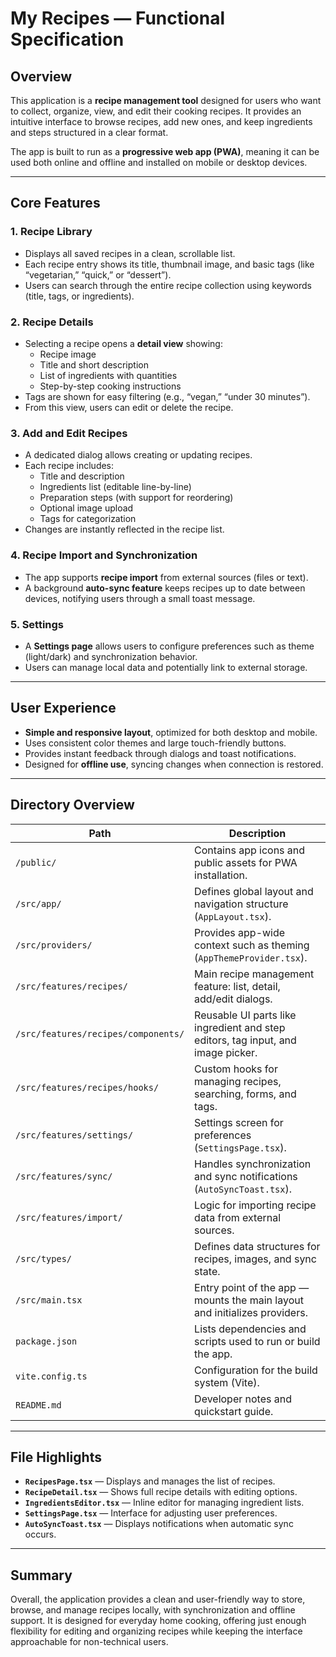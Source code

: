 # My Recipes — Functional Specification

## Overview
This application is a **recipe management tool** designed for users who want to collect, organize, view, and edit their cooking recipes. It provides an intuitive interface to browse recipes, add new ones, and keep ingredients and steps structured in a clear format.  

The app is built to run as a **progressive web app (PWA)**, meaning it can be used both online and offline and installed on mobile or desktop devices.

---

## Core Features

### 1. Recipe Library
- Displays all saved recipes in a clean, scrollable list.
- Each recipe entry shows its title, thumbnail image, and basic tags (like “vegetarian,” “quick,” or “dessert”).
- Users can search through the entire recipe collection using keywords (title, tags, or ingredients).

### 2. Recipe Details
- Selecting a recipe opens a **detail view** showing:
  - Recipe image
  - Title and short description
  - List of ingredients with quantities
  - Step-by-step cooking instructions
- Tags are shown for easy filtering (e.g., “vegan,” “under 30 minutes”).
- From this view, users can edit or delete the recipe.

### 3. Add and Edit Recipes
- A dedicated dialog allows creating or updating recipes.
- Each recipe includes:
  - Title and description
  - Ingredients list (editable line-by-line)
  - Preparation steps (with support for reordering)
  - Optional image upload
  - Tags for categorization
- Changes are instantly reflected in the recipe list.

### 4. Recipe Import and Synchronization
- The app supports **recipe import** from external sources (files or text).
- A background **auto-sync feature** keeps recipes up to date between devices, notifying users through a small toast message.

### 5. Settings
- A **Settings page** allows users to configure preferences such as theme (light/dark) and synchronization behavior.
- Users can manage local data and potentially link to external storage.

---

## User Experience
- **Simple and responsive layout**, optimized for both desktop and mobile.
- Uses consistent color themes and large touch-friendly buttons.
- Provides instant feedback through dialogs and toast notifications.
- Designed for **offline use**, syncing changes when connection is restored.

---

## Directory Overview

| Path | Description |
|------|--------------|
| `/public/` | Contains app icons and public assets for PWA installation. |
| `/src/app/` | Defines global layout and navigation structure (`AppLayout.tsx`). |
| `/src/providers/` | Provides app-wide context such as theming (`AppThemeProvider.tsx`). |
| `/src/features/recipes/` | Main recipe management feature: list, detail, add/edit dialogs. |
| `/src/features/recipes/components/` | Reusable UI parts like ingredient and step editors, tag input, and image picker. |
| `/src/features/recipes/hooks/` | Custom hooks for managing recipes, searching, forms, and tags. |
| `/src/features/settings/` | Settings screen for preferences (`SettingsPage.tsx`). |
| `/src/features/sync/` | Handles synchronization and sync notifications (`AutoSyncToast.tsx`). |
| `/src/features/import/` | Logic for importing recipe data from external sources. |
| `/src/types/` | Defines data structures for recipes, images, and sync state. |
| `/src/main.tsx` | Entry point of the app — mounts the main layout and initializes providers. |
| `package.json` | Lists dependencies and scripts used to run or build the app. |
| `vite.config.ts` | Configuration for the build system (Vite). |
| `README.md` | Developer notes and quickstart guide. |

---

## File Highlights
- **`RecipesPage.tsx`** — Displays and manages the list of recipes.
- **`RecipeDetail.tsx`** — Shows full recipe details with editing options.
- **`IngredientsEditor.tsx`** — Inline editor for managing ingredient lists.
- **`SettingsPage.tsx`** — Interface for adjusting user preferences.
- **`AutoSyncToast.tsx`** — Displays notifications when automatic sync occurs.

---

## Summary
Overall, the application provides a clean and user-friendly way to store, browse, and manage recipes locally, with synchronization and offline support. It is designed for everyday home cooking, offering just enough flexibility for editing and organizing recipes while keeping the interface approachable for non-technical users.